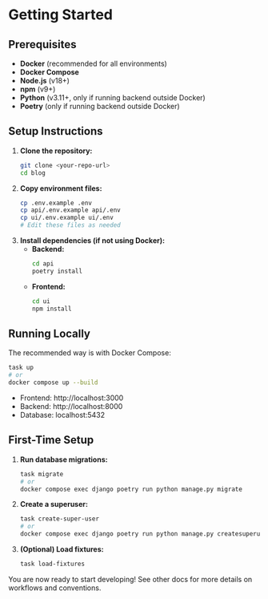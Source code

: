 # Getting Started

## Prerequisites

- **Docker** (recommended for all environments)
- **Docker Compose**
- **Node.js** (v18+)
- **npm** (v9+)
- **Python** (v3.11+, only if running backend outside Docker)
- **Poetry** (only if running backend outside Docker)

## Setup Instructions

1. **Clone the repository:**
   ```sh
   git clone <your-repo-url>
   cd blog
   ```
2. **Copy environment files:**
   ```sh
   cp .env.example .env
   cp api/.env.example api/.env
   cp ui/.env.example ui/.env
   # Edit these files as needed
   ```
3. **Install dependencies (if not using Docker):**
   - **Backend:**
     ```sh
     cd api
     poetry install
     ```
   - **Frontend:**
     ```sh
     cd ui
     npm install
     ```

## Running Locally

The recommended way is with Docker Compose:

```sh
task up
# or
docker compose up --build
```

- Frontend: http://localhost:3000
- Backend: http://localhost:8000
- Database: localhost:5432

## First-Time Setup

1. **Run database migrations:**
   ```sh
   task migrate
   # or
   docker compose exec django poetry run python manage.py migrate
   ```
2. **Create a superuser:**
   ```sh
   task create-super-user
   # or
   docker compose exec django poetry run python manage.py createsuperuser
   ```
3. **(Optional) Load fixtures:**
   ```sh
   task load-fixtures
   ```

You are now ready to start developing! See other docs for more details on workflows and conventions. 